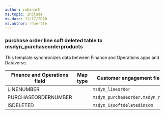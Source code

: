 ```yaml
---
author: robinarh
ms.topic: include
ms.date: 11/17/2020
ms.author: rhaertle
---
```


### purchase order line soft deleted table to msdyn_purchaseorderproducts

This template synchronizes data between Finance and Operations apps and Dataverse.

Finance and Operations field | Map type | Customer engagement field | Default value
---|---|---|---
LINENUMBER |  | `msdyn_lineorder` | 
PURCHASEORDERNUMBER |  | `msdyn_purchaseorder.msdyn_name` | 
ISDELETED |  | `msdyn_issoftdeletedinscm` | 
